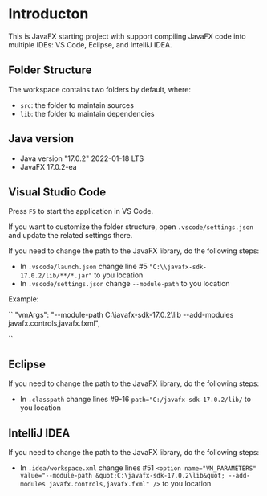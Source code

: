 # Introducton

This is JavaFX starting project with support compiling JavaFX code into multiple IDEs: VS Code, Eclipse, and IntelliJ IDEA.

## Folder Structure

The workspace contains two folders by default, where:

- `src`: the folder to maintain sources
- `lib`: the folder to maintain dependencies

## Java version

- Java version "17.0.2" 2022-01-18 LTS
- JavaFX 17.0.2-ea

## Visual Studio Code

Press `F5` to start the application in VS Code.

If you want to customize the folder structure, open `.vscode/settings.json` and update the related settings there.

If you need to change the path to the JavaFX library, do the following steps:

- In `.vscode/launch.json` change line #5 `"C:\\javafx-sdk-17.0.2/lib/**/*.jar"` to you location
- In `.vscode/settings.json` change `--module-path` to you location

Example:

``
"vmArgs": "--module-path C:\\javafx-sdk-17.0.2\\lib --add-modules javafx.controls,javafx.fxml",

``

## Eclipse

If you need to change the path to the JavaFX library, do the following steps:

- In `.classpath` change lines #9-16 `path="C:/javafx-sdk-17.0.2/lib/` to you location

## IntelliJ IDEA

If you need to change the path to the JavaFX library, do the following steps:

- In `.idea/workspace.xml` change lines #51 `<option name="VM_PARAMETERS" value="--module-path &quot;C:\javafx-sdk-17.0.2\lib&quot; --add-modules javafx.controls,javafx.fxml" />` to you location